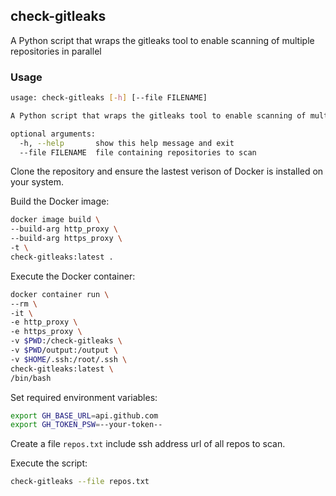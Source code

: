 ## check-gitleaks
A Python script that wraps the gitleaks tool to enable scanning of multiple repositories in parallel

### Usage
```bash
usage: check-gitleaks [-h] [--file FILENAME]

A Python script that wraps the gitleaks tool to enable scanning of multiple repositories in parallel

optional arguments:
  -h, --help       show this help message and exit
  --file FILENAME  file containing repositories to scan
```

Clone the repository and ensure the lastest verison of Docker is installed on your system.

Build the Docker image:
```bash
docker image build \
--build-arg http_proxy \
--build-arg https_proxy \
-t \
check-gitleaks:latest .
```

Execute the Docker container:
```bash
docker container run \
--rm \
-it \
-e http_proxy \
-e https_proxy \
-v $PWD:/check-gitleaks \
-v $PWD/output:/output \
-v $HOME/.ssh:/root/.ssh \
check-gitleaks:latest \
/bin/bash
```

Set required environment variables:
```bash
export GH_BASE_URL=api.github.com
export GH_TOKEN_PSW=--your-token--
```

Create a file `repos.txt` include ssh address url of all repos to scan.

Execute the script:
```bash
check-gitleaks --file repos.txt
```

